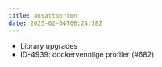 ```yaml
---
title: ansattporten
date: 2025-02-04T06:24:28Z
---
```

- Library upgrades
- ID-4939: dockervennlige profiler (#682)

